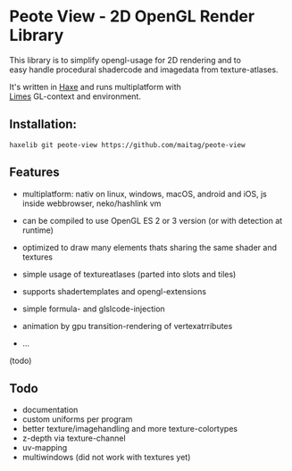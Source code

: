 # Peote View - 2D OpenGL Render Library

This library is to simplify opengl-usage for 2D rendering and to  
easy handle procedural shadercode and imagedata from texture-atlases.
  
It's written in [Haxe](http://haxe.org) and runs multiplatform with  
[Limes](https://github.com/openfl/lime) GL-context and environment.  

## Installation:
```
haxelib git peote-view https://github.com/maitag/peote-view
```


## Features

- multiplatform: nativ on linux, windows, macOS, android and iOS, js inside webbrowser, neko/hashlink vm
- can be compiled to use OpenGL ES 2 or 3 version (or with detection at runtime)
  
- optimized to draw many elements thats sharing the same shader and textures
- simple usage of textureatlases (parted into slots and tiles)
- supports shadertemplates and opengl-extensions
- simple formula- and glslcode-injection
- animation by gpu transition-rendering of vertexatrributes
- ...


(todo)




## Todo
- documentation
- custom uniforms per program
- better texture/imagehandling and more texture-colortypes
- z-depth via texture-channel
- uv-mapping
- multiwindows (did not work with textures yet)